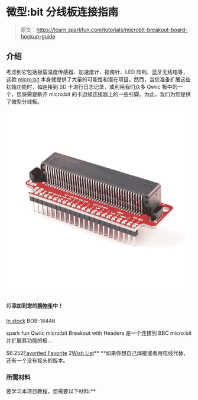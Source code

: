 # 微型:bit 分线板连接指南

> 原文：<https://learn.sparkfun.com/tutorials/microbit-breakout-board-hookup-guide>

## 介绍

考虑到它包括板载温度传感器、加速度计、指南针、LED 阵列、蓝牙无线电等，这款 [micro:bit](https://www.sparkfun.com/products/14208) 本身就提供了大量的可能性和潜在项目。然而，当您准备扩展这些初始功能时，如连接到 SD 卡进行日志记录，或利用我们众多 Qwiic 板中的一个，您将需要断开 micro:bit 的卡边缘连接器上的一些引脚。为此，我们为您提供了微型分线板。

[![SparkFun Qwiic micro:bit Breakout (with Headers)](img/55e55aabdcdf34bd152cef7236de3d93.png)](https://www.sparkfun.com/products/16446) 

将**添加到您的[购物车](https://www.sparkfun.com/cart)中！**

### [](https://www.sparkfun.com/products/16446)

[In stock](https://learn.sparkfun.com/static/bubbles/ "in stock") BOB-16446

spark fun Qwiic micro:bit Breakout with Headers 是一个连接到 BBC micro:bit 并扩展其功能的板…

$6.252[Favorited Favorite](# "Add to favorites") 2[Wish List](# "Add to wish list")** **如果你想自己焊接或者用电线代替，还有一个没有接头的版本。

### 所需材料

要学习本项目教程，您需要以下材料:**